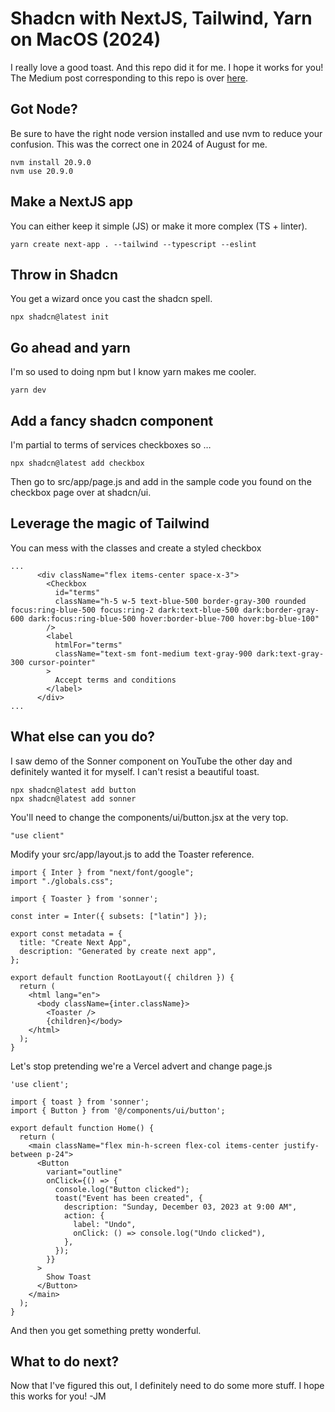# Shadcn with NextJS, Tailwind, Yarn on MacOS (2024)

I really love a good toast. And this repo did it for me. I hope it works for you! The Medium post corresponding to this repo is over [here](https://johnmaeda.medium.com/shadcn-with-nextjs-tailwind-yarn-on-macos-2024-75cb85491e97).

## Got Node?

Be sure to have the right node version installed and use nvm to reduce your confusion. This was the correct one in 2024 of August for me.

```
nvm install 20.9.0
nvm use 20.9.0
```

## Make a NextJS app

You can either keep it simple (JS) or make it more complex (TS + linter).

```
yarn create next-app . --tailwind --typescript --eslint
```

## Throw in Shadcn

You get a wizard once you cast the shadcn spell.

```
npx shadcn@latest init
```

## Go ahead and yarn

I'm so used to doing npm but I know yarn makes me cooler.

```
yarn dev
```

## Add a fancy shadcn component

I'm partial to terms of services checkboxes so …

```
npx shadcn@latest add checkbox
```

Then go to src/app/page.js and add in the sample code you found on the checkbox page over at shadcn/ui.

## Leverage the magic of Tailwind

You can mess with the classes and create a styled checkbox

```
...
      <div className="flex items-center space-x-3">
        <Checkbox
          id="terms"
          className="h-5 w-5 text-blue-500 border-gray-300 rounded focus:ring-blue-500 focus:ring-2 dark:text-blue-500 dark:border-gray-600 dark:focus:ring-blue-500 hover:border-blue-700 hover:bg-blue-100"
        />
        <label
          htmlFor="terms"
          className="text-sm font-medium text-gray-900 dark:text-gray-300 cursor-pointer"
        >
          Accept terms and conditions
        </label>
      </div>
...
```

## What else can you do?

I saw demo of the Sonner component on YouTube the other day and definitely wanted it for myself. I can't resist a beautiful toast.

```
npx shadcn@latest add button
npx shadcn@latest add sonner
```

You'll need to change the components/ui/button.jsx at the very top.

```
"use client"
```

Modify your src/app/layout.js to add the Toaster reference.

```
import { Inter } from "next/font/google";
import "./globals.css";

import { Toaster } from 'sonner';

const inter = Inter({ subsets: ["latin"] });

export const metadata = {
  title: "Create Next App",
  description: "Generated by create next app",
};

export default function RootLayout({ children }) {
  return (
    <html lang="en">
      <body className={inter.className}>
        <Toaster />
        {children}</body>
    </html>
  );
}
```

Let's stop pretending we're a Vercel advert and change page.js

```
'use client';

import { toast } from 'sonner';
import { Button } from '@/components/ui/button';

export default function Home() {
  return (
    <main className="flex min-h-screen flex-col items-center justify-between p-24">
      <Button
        variant="outline"
        onClick={() => {
          console.log("Button clicked");
          toast("Event has been created", {
            description: "Sunday, December 03, 2023 at 9:00 AM",
            action: {
              label: "Undo",
              onClick: () => console.log("Undo clicked"),
            },
          });
        }}
      >
        Show Toast
      </Button>
    </main>
  );
}
```

And then you get something pretty wonderful.

## What to do next?

Now that I've figured this out, I definitely need to do some more stuff. I hope this works for you! -JM
